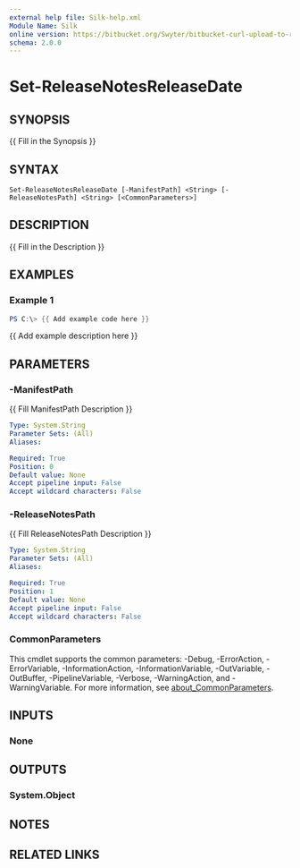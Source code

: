```yaml
---
external help file: Silk-help.xml
Module Name: Silk
online version: https://bitbucket.org/Swyter/bitbucket-curl-upload-to-repo-downloads
schema: 2.0.0
---
```


# Set-ReleaseNotesReleaseDate

## SYNOPSIS
{{ Fill in the Synopsis }}

## SYNTAX

```
Set-ReleaseNotesReleaseDate [-ManifestPath] <String> [-ReleaseNotesPath] <String> [<CommonParameters>]
```

## DESCRIPTION
{{ Fill in the Description }}

## EXAMPLES

### Example 1
```powershell
PS C:\> {{ Add example code here }}
```

{{ Add example description here }}

## PARAMETERS

### -ManifestPath
{{ Fill ManifestPath Description }}

```yaml
Type: System.String
Parameter Sets: (All)
Aliases:

Required: True
Position: 0
Default value: None
Accept pipeline input: False
Accept wildcard characters: False
```

### -ReleaseNotesPath
{{ Fill ReleaseNotesPath Description }}

```yaml
Type: System.String
Parameter Sets: (All)
Aliases:

Required: True
Position: 1
Default value: None
Accept pipeline input: False
Accept wildcard characters: False
```

### CommonParameters
This cmdlet supports the common parameters: -Debug, -ErrorAction, -ErrorVariable, -InformationAction, -InformationVariable, -OutVariable, -OutBuffer, -PipelineVariable, -Verbose, -WarningAction, and -WarningVariable. For more information, see [about_CommonParameters](http://go.microsoft.com/fwlink/?LinkID=113216).

## INPUTS

### None

## OUTPUTS

### System.Object
## NOTES

## RELATED LINKS

